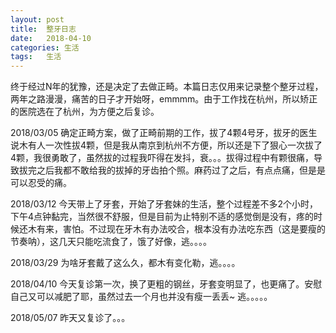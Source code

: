 ```yaml
---
layout:	post
title:	整牙日志
date:	2018-04-10
categories:	生活
tags:	生活
---  
```

  终于经过N年的犹豫，还是决定了去做正畸。本篇日志仅用来记录整个整牙过程，两年之路漫漫，痛苦的日子才开始呀，emmmm。由于工作找在杭州，所以矫正的医院选在了杭州，为方便之后复诊。  

  2018/03/05 确定正畸方案，做了正畸前期的工作，拔了4颗4号牙，拔牙的医生说木有人一次性拔4颗，但是我从南京到杭州不方便，所以还是下了狠心一次拔了4颗，我很勇敢了，虽然拔的过程我吓得在发抖，衰。。。拔得过程中有颗很痛，导致拔完之后我都不敢给我的拔掉的牙齿拍个照。麻药过了之后，有点点痛，但是是可以忍受的痛。
  
  2018/03/12 今天带上了牙套，开始了牙套妹的生活，整个过程差不多2个小时，下午4点钟黏完，当然很不舒服，但是目前为止特别不适的感觉倒是没有，疼的时候还木有来，害怕。不过现在牙木有办法咬合，根本没有办法吃东西（这是要瘦的节奏呐），这几天只能吃流食了，饿了好像，逃。。。。  

  2018/03/29 为啥牙套戴了这么久，都木有变化勒，逃。。。。  

  2018/04/10 今天复诊第一次，换了更粗的钢丝，牙套变明显了，也更痛了。安慰自己又可以减肥了耶，虽然过去一个月也并没有瘦一丢丢~ 逃。。。。。  

  2018/05/07 昨天又复诊了。。。
  